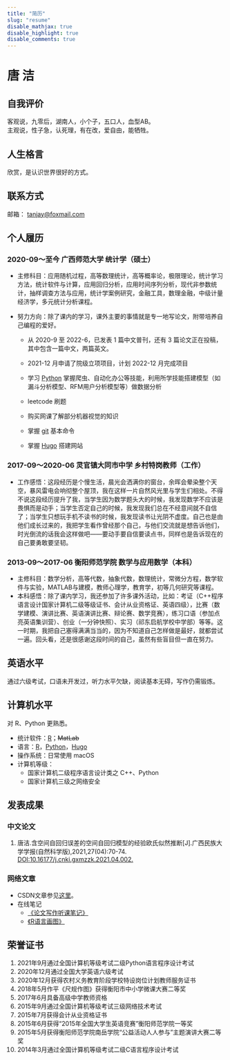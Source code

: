 ```yaml
---
title: "简历"
slug: "resume"
disable_mathjax: true
disable_highlight: true
disable_comments: true
---
```

# 唐 洁
## 自我评价
客观说，九零后，湖南人，小个子，五口人，血型AB。  
主观说，性子急，认死理，有在改，爱自由，能牺牲。

## 人生格言
欣赏，是认识世界很好的方式。

## 联系方式
邮箱： tanjay@foxmail.com


## 个人履历
### 2020-09～至今  广西师范大学  统计学（硕士）
- 主修科目：应用随机过程，高等数理统计，高等概率论，极限理论，统计学习方法，统计软件与计算，应用回归分析，应用时间序列分析，现代非参数统计，抽样调查方法与应用，统计学案例研究，金融工具，数理金融，中级计量经济学，多元统计分析课程。

- 努力方向：除了课内的学习，课外主要的事情就是专一地写论文，附带培养自己编程的爱好。

   - 从 2020-9 至 2022-6，已发表 1 篇中文普刊，还有 3 篇论文正在投稿，其中包含一篇中文，两篇英文。

   - 2021-12 月申请了院级立项项目，计划 2022-12 月完成项目

   - 学习 [Python](http://www.python.org/) 掌握爬虫、自动化办公等技能，利用所学技能搭建模型（如漏斗分析模型、RFM用户分析模型等）做数据分析

   - leetcode 刷题

   - 购买网课了解部分机器视觉的知识

   - 掌握 [git](https://git-scm.com) 基本命令

   - 掌握 [Hugo](https://www.gohugo.cn) 搭建网站


### 2017-09～2020-06  灵官镇大同市中学  乡村特岗教师（工作）
- 工作感悟：这段经历是个慢生活，晨光会洒满你的窗台，余晖会晕染整个天空，暴风雷电会响彻整个屋顶，我在这样一片自然风光里与学生们相处。不得不说这段经历提升了我，当学生因为数学题头大的时候，我发现数学不应该是畏惧而是动手；当学生否定自己的时候，我发现我们总在不经意间就不自信了；当学生只想玩手机不读书的时候，我发现读书让光阴不虚度。自己也是由他们成长过来的，我把学生看作曾经那个自己，与他们交流就是想告诉他们，时光倒流的话我会这样做吧——要动手要自信要读点书，同样也是告诉现在的自己要勇敢要坚韧。

### 2013-09～2017-06  衡阳师范学院  数学与应用数学（本科）
- 主修科目：数学分析，高等代数，抽象代数，数理统计，常微分方程，数学软件与实验，MATLAB与建模，教师心理学，教育学，初等几何研究等课程。
- 本科感悟：除了课内学习，我还参加了许多课外活动，比如：考证（C++程序语言设计国家计算机二级等级证书、会计从业资格证、英语四级），比赛（数学建模、演讲比赛、英语演讲比赛、辩论赛、数学竞赛），练习口语（参加点亮英语集训营）、创业（一分钟快照）、实习（祁东启航学校中学部）等等。这一时期，我把自己塞得满满当当的，因为不知道自己怎样做是最好，就都尝试一遍。回头看，还是很感谢这段时间的自己，虽然有些盲目但一直在努力。

## 英语水平
通过六级考试，口语未开发过，听力水平欠缺，阅读基本无碍，写作仍需锻炼。

## 计算机水平
对 R、Python 更熟悉。
- 统计软件：[R](http://www.r-project.org/)；~~MatLab~~
- 语言：[R](http://www.r-project.org/)，[Python](http://www.python.org/)，[Hugo](https://www.gohugo.cn)
- 操作系统：日常使用 macOS
- 计算机等级：
   - 国家计算机二级程序语言设计类之 C++、Python
   - 国家计算机三级之网络安全

<!-- https://zscx.neea.edu.cn/html1/folder/22014/5516-1.htm -->
<!-- 三级网络技术:  准考证号: 3543430022011020   证书编号:35434304541407  -->
<!-- 二级C++: 	 准考证号: 2439430022043520   证书编号:24394303293402  -->
<!-- 二级Python:   准考证号: 6662450042010156   证书编号:66624501807803  -->


## 发表成果
### 中文论文
1. 唐洁.含空间自回归误差的空间自回归模型的经验欧氏似然推断[J].广西民族大学学报(自然科学版),2021,27(04):70-74. [DOI:10.16177/j.cnki.gxmzzk.2021.04.002.](https://kns.cnki.net/kcms/detail/detail.aspx?dbcode=CJFD&dbname=CJFDLAST2022&filename=GXMZ202104008&uniplatform=NZKPT&v=0vZITmMWD7wSAd81oQDSKeytCmLoRRBkT9nSBEk04cX5wpbaEh3C5FfnNdvDtf1z)


### 网络文章
- CSDN文章参见[这里](https://blog.csdn.net/JTang1995?type=lately)。
- 在线笔记
   - [《论文写作听课笔记》](https://tang-jay.github.io/EssayNotes/)
   - [《R语言画图》](https://tang-jay.github.io/RBook) 

## 荣誉证书
1. 2021年9月通过全国计算机等级考试二级Python语言程序设计考试
1. 2020年12月通过全国大学英语六级考试
1. 2020年12月获得农村义务教育阶段学校特设岗位计划教师服务证书
1. 2018年5月作平《尺规作图》获得衡阳市中小学微课大赛二等奖
1. 2017年6月具备高级中学教师资格
1. 2015年9月通过全国计算机等级考试三级网络技术考试
1. 2015年7月获得会计从业资格证书
1. 2015年6月获得“2015年全国大学生英语竞赛”衡阳师范学院一等奖
1. 2015年5月获得衡阳师范学院南岳学院“公益活动人人参与”主题演讲大赛二等奖
1. 2014年3月通过全国计算机等级考试二级C语言程序设计考试







